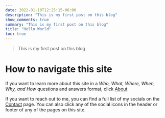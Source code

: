 ```yaml
---
date: 2022-01-10T12:25:15-06:00
description: "This is my first post on this blog"
show_comments: true
summary: "This is my first post on this blog"
title: "Hello World"
toc: true
---
```


> This is my first post on this blog

# How to navigate this site

If you want to learn more about this site in a *Who, What, Where, When, Why, and How* questions and answers format, click [About](../../about)

If you want to reach out to me, you can find a full list of my socials on the [Contact](../../contact) page. You can also click any of the social icons in the header or footer of any of the pages on this site.
